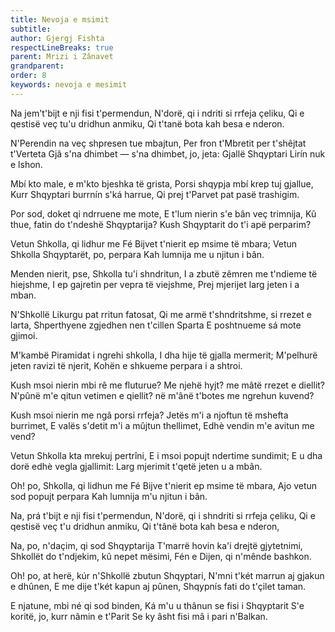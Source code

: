 ```yaml
---
title: Nevoja e msimit
subtitle:
author: Gjergj Fishta
respectLineBreaks: true
parent: Mrizi i Zânavet
grandparent:
order: 8
keywords: nevoja e mesimit
---
```


Na jem't'bijt e nji fisi t'permendun,
N'dorë, qi i ndriti si rrfeja çeliku,
Qi e qestisë veç tu'u dridhun anmiku,
Qi t'tanë bota kah besa e nderon.

N'Perendin na veç shpresen tue mbajtun,
Per fron t'Mbretit per t'shêjtat t'Verteta
Gjâ s'na dhimbet — s'na dhimbet, jo, jeta:
Gjallë Shqyptari Lirín nuk e lshon.

Mbí kto male, e m'kto bjeshka të grista,
Porsi shqypja mbí krep tuj gjallue,
Kurr Shqyptari burrnín s'ká harrue,
Qi prej t'Parvet pat pasë trashigim.

Por sod, doket qi ndrruene me mote,
E t'lum nierin s'e bân veç trimnija,
Kû thue, fatin do t'ndeshë Shqyptarija?
Kush Shqyptarit do t'i apë perparim?

Vetun Shkolla, qi lidhur me Fé
Bijvet t'nierit ep msime të mbara;
Vetun Shkolla Shqyptarët, po, perpara
Kah lumnija me u njitun i bân.

Menden nierit, pse, Shkolla tu'i shndritun,
I a zbutë zêmren me t'ndieme të hiejshme,
I ep gajretin per vepra të viejshme,
Prej mjerijet larg jeten i a mban.

N'Shkollë Likurgu pat rritun fatosat,
Qi me armë t'shndritshme, si rrezet e larta,
Shperthyene zgjedhen nen t'cillen Sparta
E poshtnueme sá mote gjimoi.

M'kambë Piramidat i ngrehi shkolla,
I dha hije të gjalla mermerit;
M'pelhurë jeten ravizi të njerit,
Kohën e shkueme perpara i a shtroi.

Kush msoi nierin mbi rê me fluturue?
Me njehë hyjt? me mâtë rrezet e diellit?
N'pûnë m'e qitun vetimen e qiellit?
në m'ânë t'botes me ngrehun kuvend?

Kush msoi nierin me ngâ porsi rrfeja?
Jetës m'i a njoftun të mshefta burrimet,
E valës s'detit m'i a mûjtun thellimet,
Edhè vendin m'e avitun me vend?

Vetun Shkolla kta mrekuj pertrîni,
E i msoi popujt ndertime sundimit;
E u dha dorë edhè vegla gjallimit:
Larg mjerimit t'qetë jeten u a mbân.

Oh! po, Shkolla, qi lidhun me Fé
Bijve t'nierit ep msime të mbara,
Ajo vetun sod popujt perpara
Kah lumnija m'u njitun i bân.

Na, prá t'bijt e nji fisi t'permendun,
N'dorë, qi i shndriti si rrfeja çeliku,
Qi e qestisë veç t'u dridhun anmiku,
Qi t'tânë bota kah besa e nderon,

Na, po, n'daçim, qi sod Shqyptarija
T'marrë hovin ka'i drejtë gjytetnimi,
Shkollët do t'ndjekim, kû nepet mësimi,
Fén e Dijen, qi n'mênde bashkon.

Oh! po, at herë, kúr n'Shkollë zbutun Shqyptari,
N'mni t'két marrun aj gjakun e dhûnen,
E me dije t'két kapun aj pûnen,
Shqypnís fati do t'çilet taman.

E njatune, mbi né qi sod binden,
Ká m'u u thânun se fisi i Shqyptarit
S'e koritë, jo, kurr nâmin e t'Parit
Se ky âsht fisi mâ i pari n'Balkan.
